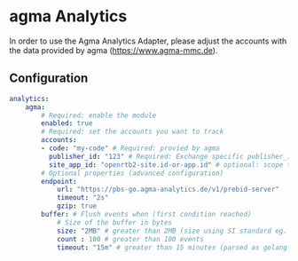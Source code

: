 # agma Analytics

In order to use the Agma Analytics Adapter, please adjust the accounts with the data provided by agma (https://www.agma-mmc.de).

## Configuration

```yaml
analytics:
    agma:
        # Required: enable the module
        enabled: true
        # Required: set the accounts you want to track
        accounts:
        - code: "my-code" # Required: provied by agma
          publisher_id: "123" # Required: Exchange specific publisher_id
          site_app_id: "openrtb2-site.id-or-app.id" # optional: scope to the publisher with an openrtb2 Site object id or App object id
        # Optional properties (advanced configuration)
        endpoint: 
            url: "https://pbs-go.agma-analytics.de/v1/prebid-server"
            timeout: "2s"
            gzip: true
        buffer: # Flush events when (first condition reached)
            # Size of the buffer in bytes
            size: "2MB" # greater than 2MB (size using SI standard eg. "44kB", "17MB")
            count : 100 # greater than 100 events
            timeout: "15m" # greater than 15 minutes (parsed as golang duration)

```
